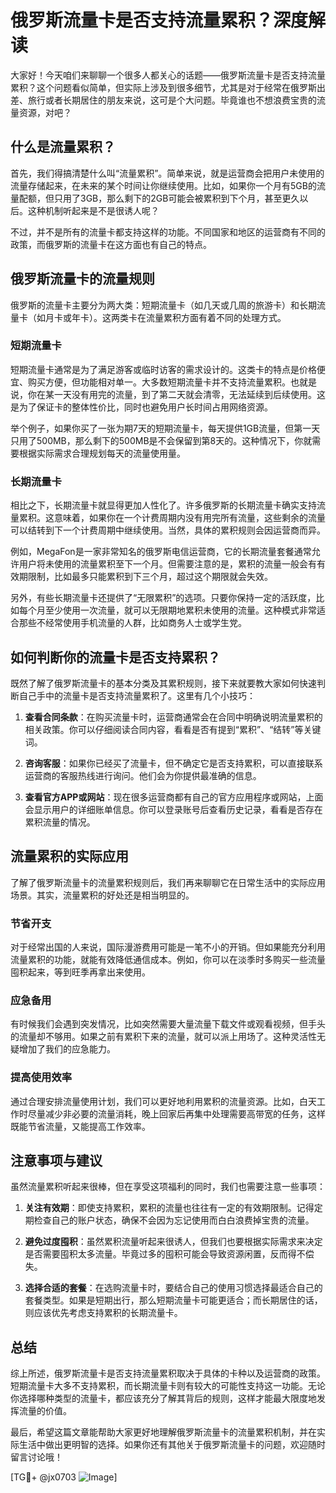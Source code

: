 # 俄罗斯流量卡是否支持流量累积？深度解读

大家好！今天咱们来聊聊一个很多人都关心的话题——俄罗斯流量卡是否支持流量累积？这个问题看似简单，但实际上涉及到很多细节，尤其是对于经常在俄罗斯出差、旅行或者长期居住的朋友来说，这可是个大问题。毕竟谁也不想浪费宝贵的流量资源，对吧？

## 什么是流量累积？

首先，我们得搞清楚什么叫“流量累积”。简单来说，就是运营商会把用户未使用的流量存储起来，在未来的某个时间让你继续使用。比如，如果你一个月有5GB的流量配额，但只用了3GB，那么剩下的2GB可能会被累积到下个月，甚至更久以后。这种机制听起来是不是很诱人呢？

不过，并不是所有的流量卡都支持这样的功能。不同国家和地区的运营商有不同的政策，而俄罗斯的流量卡在这方面也有自己的特点。

## 俄罗斯流量卡的流量规则

俄罗斯的流量卡主要分为两大类：短期流量卡（如几天或几周的旅游卡）和长期流量卡（如月卡或年卡）。这两类卡在流量累积方面有着不同的处理方式。

### 短期流量卡

短期流量卡通常是为了满足游客或临时访客的需求设计的。这类卡的特点是价格便宜、购买方便，但功能相对单一。大多数短期流量卡并不支持流量累积。也就是说，你在某一天没有用完的流量，到了第二天就会清零，无法延续到后续使用。这是为了保证卡的整体性价比，同时也避免用户长时间占用网络资源。

举个例子，如果你买了一张为期7天的短期流量卡，每天提供1GB流量，但第一天只用了500MB，那么剩下的500MB是不会保留到第8天的。这种情况下，你就需要根据实际需求合理规划每天的流量使用量。

### 长期流量卡

相比之下，长期流量卡就显得更加人性化了。许多俄罗斯的长期流量卡确实支持流量累积。这意味着，如果你在一个计费周期内没有用完所有流量，这些剩余的流量可以结转到下一个计费周期中继续使用。当然，具体的累积规则会因运营商而异。

例如，MegaFon是一家非常知名的俄罗斯电信运营商，它的长期流量套餐通常允许用户将未使用的流量累积至下一个月。但需要注意的是，累积的流量一般会有有效期限制，比如最多只能累积到下三个月，超过这个期限就会失效。

另外，有些长期流量卡还提供了“无限累积”的选项。只要你保持一定的活跃度，比如每个月至少使用一次流量，就可以无限期地累积未使用的流量。这种模式非常适合那些不经常使用手机流量的人群，比如商务人士或学生党。

## 如何判断你的流量卡是否支持累积？

既然了解了俄罗斯流量卡的基本分类及其累积规则，接下来就要教大家如何快速判断自己手中的流量卡是否支持流量累积了。这里有几个小技巧：

1. **查看合同条款**：在购买流量卡时，运营商通常会在合同中明确说明流量累积的相关政策。你可以仔细阅读合同内容，看看是否有提到“累积”、“结转”等关键词。

2. **咨询客服**：如果你已经买了流量卡，但不确定它是否支持累积，可以直接联系运营商的客服热线进行询问。他们会为你提供最准确的信息。

3. **查看官方APP或网站**：现在很多运营商都有自己的官方应用程序或网站，上面会显示用户的详细账单信息。你可以登录账号后查看历史记录，看看是否存在累积流量的情况。

## 流量累积的实际应用

了解了俄罗斯流量卡的流量累积规则后，我们再来聊聊它在日常生活中的实际应用场景。其实，流量累积的好处还是相当明显的。

### 节省开支

对于经常出国的人来说，国际漫游费用可能是一笔不小的开销。但如果能充分利用流量累积的功能，就能有效降低通信成本。例如，你可以在淡季时多购买一些流量囤积起来，等到旺季再拿出来使用。

### 应急备用

有时候我们会遇到突发情况，比如突然需要大量流量下载文件或观看视频，但手头的流量却不够用。如果之前有累积下来的流量，就可以派上用场了。这种灵活性无疑增加了我们的应急能力。

### 提高使用效率

通过合理安排流量使用计划，我们可以更好地利用累积的流量资源。比如，白天工作时尽量减少非必要的流量消耗，晚上回家后再集中处理需要高带宽的任务，这样既能节省流量，又能提高工作效率。

## 注意事项与建议

虽然流量累积听起来很棒，但在享受这项福利的同时，我们也需要注意一些事项：

1. **关注有效期**：即使支持累积，累积的流量也往往有一定的有效期限制。记得定期检查自己的账户状态，确保不会因为忘记使用而白白浪费掉宝贵的流量。

2. **避免过度囤积**：虽然累积流量听起来很诱人，但我们也要根据实际需求来决定是否需要囤积太多流量。毕竟过多的囤积可能会导致资源闲置，反而得不偿失。

3. **选择合适的套餐**：在选购流量卡时，要结合自己的使用习惯选择最适合自己的套餐类型。如果是短期出行，那么短期流量卡可能更适合；而长期居住的话，则应该优先考虑支持累积的长期流量卡。

## 总结

综上所述，俄罗斯流量卡是否支持流量累积取决于具体的卡种以及运营商的政策。短期流量卡大多不支持累积，而长期流量卡则有较大的可能性支持这一功能。无论你选择哪种类型的流量卡，都应该充分了解其背后的规则，这样才能最大限度地发挥流量的价值。

最后，希望这篇文章能帮助大家更好地理解俄罗斯流量卡的流量累积机制，并在实际生活中做出更明智的选择。如果你还有其他关于俄罗斯流量卡的问题，欢迎随时留言讨论哦！

[TG💪+ @jx0703 ![Image](https://github.com/user-attachments/assets/dbca1d08-cadb-493c-b0ec-ad6f7a83f270)]